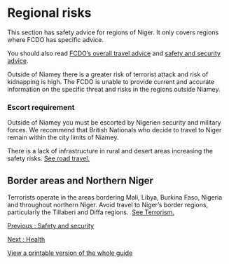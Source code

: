 # Regional risks

This section has safety advice for regions of Niger. It only covers regions where FCDO has specific advice.

You should also read [FCDO’s overall travel advice](/foreign-travel-advice/niger) and [safety and security advice](/foreign-travel-advice/niger/safety-and-security).

Outside of Niamey there is a greater risk of terrorist attack and risk of kidnapping is high. The FCDO is unable to provide current and accurate information on the specific threat and risks in the regions outside Niamey.

### Escort requirement

Outside of Niamey you must be escorted by Nigerien security and military forces. We recommend that British Nationals who decide to travel to Niger remain within the city limits of Niamey.

There is a lack of infrastructure in rural and desert areas increasing the safety risks. [See road travel.](https://www.gov.uk/foreign-travel-advice/niger/safety-and-security)

## Border areas and Northern Niger

Terrorists operate in the areas bordering Mali, Libya, Burkina Faso, Nigeria and throughout northern Niger. Avoid travel to Niger’s border regions, particularly the Tillaberi and Diffa regions.  [See Terrorism.](https://www.gov.uk/foreign-travel-advice/niger/safety-and-security)

[Previous
:
Safety and security](/foreign-travel-advice/niger/safety-and-security)

[Next
:
Health](/foreign-travel-advice/niger/health)

[View a printable version of the whole guide](/foreign-travel-advice/niger/print)